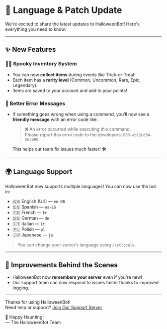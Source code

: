 # 🎃 Language & Patch Update

We're excited to share the latest updates to HalloweenBot! Here's everything you need to know:

---

## ✨ New Features

### 🧟‍♂️ Spooky Inventory System
- You can now **collect items** during events like Trick-or-Treat!
- Each item has a **rarity level** (Common, Uncommon, Rare, Epic, Legendary).
- Items are saved to your account and add to your points!

### 💬 Better Error Messages
- If something goes wrong when using a command, you’ll now see a **friendly message** with an error code like:
  > ❌ An error occurred while executing this command.  
  > Please report this error code to the developers: `ERR-ab12cd34-567890`

  This helps our team fix issues much faster! 🛠️

---

## 🌍 Language Support

HalloweenBot now supports multiple languages! You can now use the bot in:

- 🇬🇧 English (UK) — `en-GB`
- 🇪🇸 Spanish — `es-ES`
- 🇫🇷 French — `fr`
- 🇩🇪 German — `de`
- 🇮🇹 Italian — `it`
- 🇵🇱 Polish — `pl`
- 🇯🇵 Japanese — `ja`

> You can change your server’s language using `/setlocale`.

---

## 🧠 Improvements Behind the Scenes

- HalloweenBot now **remembers your server** even if you're new!
- Our support team can now respond to issues faster thanks to improved logging.

---


Thanks for using HalloweenBot!  
Need help or support? [Join Our Support Server](https://discord.gg/yourinvite)

👻 Happy Haunting!  
— The HalloweenBot Team
